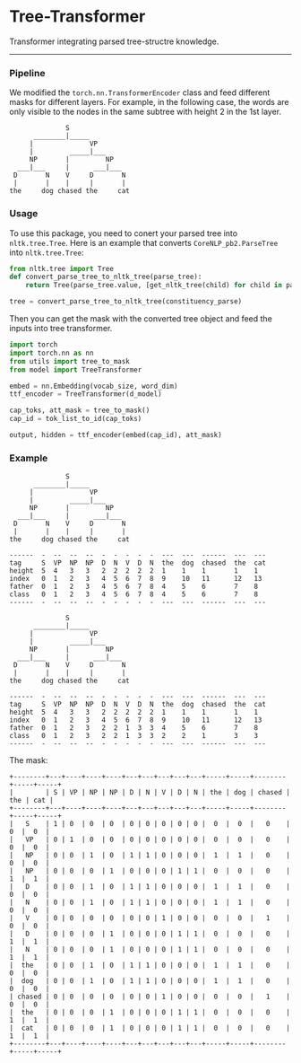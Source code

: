 # Tree-Transformer
Transformer integrating parsed tree-structre knowledge.


---
### Pipeline
We modified the ```torch.nn.TransformerEncoder``` class and feed different masks for different layers. For example, in the following case, the words are only visible to the nodes in the same subtree with height 2 in the 1st layer. 
```
              S               
      ________|_____           
     |              VP        
     |         _____|___       
     NP       |         NP    
  ___|___     |      ___|___   
 D       N    V     D       N 
 |       |    |     |       |  
the     dog chased the     cat
```

### Usage
To use this package, you need to conert your parsed tree into ```nltk.tree.Tree```. Here is an example that converts ```CoreNLP_pb2.ParseTree``` into ```nltk.tree.Tree```:

```python
from nltk.tree import Tree
def convert_parse_tree_to_nltk_tree(parse_tree):
    return Tree(parse_tree.value, [get_nltk_tree(child) for child in parse_tree.child]) if parse_tree.child else parse_tree.value

tree = convert_parse_tree_to_nltk_tree(constituency_parse)
```

Then you can get the mask with the converted tree object and feed the inputs into tree transformer.

```python
import torch
import torch.nn as nn
from utils import tree_to_mask
from model import TreeTransformer

embed = nn.Embedding(vocab_size, word_dim)
ttf_encoder = TreeTransformer(d_model)

cap_toks, att_mask = tree_to_mask()
cap_id = tok_list_to_id(cap_toks)

output, hidden = ttf_encoder(embed(cap_id), att_mask)
```

### Example

```
              S               
      ________|_____           
     |              VP        
     |         _____|___       
     NP       |         NP    
  ___|___     |      ___|___   
 D       N    V     D       N 
 |       |    |     |       |  
the     dog chased the     cat

------  -  --  --  --  -  -  -  -  -  ---  ---  ------  ---  ---
tag     S  VP  NP  NP  D  N  V  D  N  the  dog  chased  the  cat
height  5  4   3   3   2  2  2  2  2  1    1    1       1    1
index   0  1   2   3   4  5  6  7  8  9    10   11      12   13
father  0  1   2   3   4  5  6  7  8  4    5    6       7    8
class   0  1   2   3   4  5  6  7  8  4    5    6       7    8
------  -  --  --  --  -  -  -  -  -  ---  ---  ------  ---  ---
```
```
              S               
      ________|_____           
     |              VP        
     |         _____|___       
     NP       |         NP    
  ___|___     |      ___|___   
 D       N    V     D       N 
 |       |    |     |       |  
the     dog chased the     cat

------  -  --  --  --  -  -  -  -  -  ---  ---  ------  ---  ---
tag     S  VP  NP  NP  D  N  V  D  N  the  dog  chased  the  cat
height  5  4   3   3   2  2  2  2  2  1    1    1       1    1
index   0  1   2   3   4  5  6  7  8  9    10   11      12   13
father  0  1   2   3   2  2  1  3  3  4    5    6       7    8
class   0  1   2   3   2  2  1  3  3  2    2    1       3    3
------  -  --  --  --  -  -  -  -  -  ---  ---  ------  ---  ---
```

The mask:
```
+--------+---+----+----+----+---+---+---+---+---+-----+-----+--------+-----+-----+
|        | S | VP | NP | NP | D | N | V | D | N | the | dog | chased | the | cat |
+--------+---+----+----+----+---+---+---+---+---+-----+-----+--------+-----+-----+
|   S    | 1 | 0  | 0  | 0  | 0 | 0 | 0 | 0 | 0 |  0  |  0  |   0    |  0  |  0  |
|   VP   | 0 | 1  | 0  | 0  | 0 | 0 | 0 | 0 | 0 |  0  |  0  |   0    |  0  |  0  |
|   NP   | 0 | 0  | 1  | 0  | 1 | 1 | 0 | 0 | 0 |  1  |  1  |   0    |  0  |  0  |
|   NP   | 0 | 0  | 0  | 1  | 0 | 0 | 0 | 1 | 1 |  0  |  0  |   0    |  1  |  1  |
|   D    | 0 | 0  | 1  | 0  | 1 | 1 | 0 | 0 | 0 |  1  |  1  |   0    |  0  |  0  |
|   N    | 0 | 0  | 1  | 0  | 1 | 1 | 0 | 0 | 0 |  1  |  1  |   0    |  0  |  0  |
|   V    | 0 | 0  | 0  | 0  | 0 | 0 | 1 | 0 | 0 |  0  |  0  |   1    |  0  |  0  |
|   D    | 0 | 0  | 0  | 1  | 0 | 0 | 0 | 1 | 1 |  0  |  0  |   0    |  1  |  1  |
|   N    | 0 | 0  | 0  | 1  | 0 | 0 | 0 | 1 | 1 |  0  |  0  |   0    |  1  |  1  |
|  the   | 0 | 0  | 1  | 0  | 1 | 1 | 0 | 0 | 0 |  1  |  1  |   0    |  0  |  0  |
|  dog   | 0 | 0  | 1  | 0  | 1 | 1 | 0 | 0 | 0 |  1  |  1  |   0    |  0  |  0  |
| chased | 0 | 0  | 0  | 0  | 0 | 0 | 1 | 0 | 0 |  0  |  0  |   1    |  0  |  0  |
|  the   | 0 | 0  | 0  | 1  | 0 | 0 | 0 | 1 | 1 |  0  |  0  |   0    |  1  |  1  |
|  cat   | 0 | 0  | 0  | 1  | 0 | 0 | 0 | 1 | 1 |  0  |  0  |   0    |  1  |  1  |
+--------+---+----+----+----+---+---+---+---+---+-----+-----+--------+-----+-----+
```
